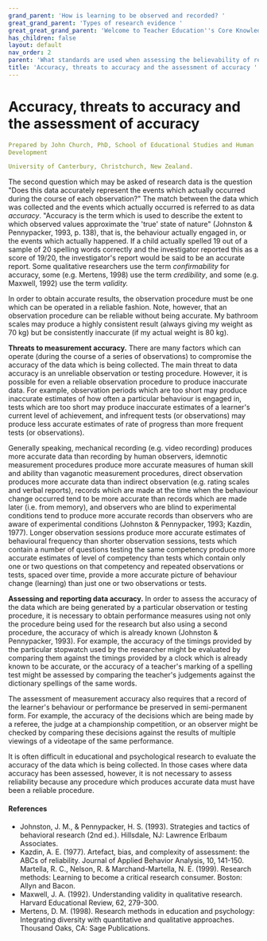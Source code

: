 ```yaml
---
grand_parent: 'How is learning to be observed and recorded? '
great_grand_parent: 'Types of research evidence '
great_great_grand_parent: 'Welcome to Teacher Education''s Core Knowledge and Skills.'
has_children: false
layout: default
nav_order: 2
parent: 'What standards are used when assessing the believability of reports of learning '
title: 'Accuracy, threats to accuracy and the assessment of accuracy '
---
```

# Accuracy, threats to accuracy and the assessment of accuracy


```yaml
Prepared by John Church, PhD, School of Educational Studies and Human
Development

University of Canterbury, Christchurch, New Zealand.
```


The second question which may be asked of research data is the question
"Does this data accurately represent the events which actually occurred
during the course of each observation?" The match between the data which
was collected and the events which actually occurred is referred to as
data *accuracy*. "Accuracy is the term which is used to describe the
extent to which observed values approximate the \'true\' state of
nature" (Johnston & Pennypacker, 1993, p. 138), that is, the behaviour
actually engaged in, or the events which actually happened. If a child
actually spelled 19 out of a sample of 20 spelling words correctly and
the investigator reported this as a score of 19/20, the investigator\'s
report would be said to be an accurate report. Some qualitative
researchers use the term *confirmability* for accuracy, some (e.g.
Mertens, 1998) use the term *credibility*, and some (e.g. Maxwell, 1992)
use the term *validity.*

In order to obtain accurate results, the observation procedure must be
one which can be operated in a reliable fashion. Note, however, that an
observation procedure can be reliable without being accurate. My
bathroom scales may produce a highly consistent result (always giving my
weight as 70 kg) but be consistently inaccurate (if my actual weight is
80 kg).

**Threats to measurement accuracy.** There are many factors which can
operate (during the course of a series of observations) to compromise
the accuracy of the data which is being collected. The main threat to
data accuracy is an unreliable observation or testing procedure.
However, it is possible for even a reliable observation procedure to
produce inaccurate data. For example, observation periods which are too
short may produce inaccurate estimates of how often a particular
behaviour is engaged in, tests which are too short may produce
inaccurate estimates of a learner\'s current level of achievement, and
infrequent tests (or observations) may produce less accurate estimates
of rate of progress than more frequent tests (or observations).

Generally speaking, mechanical recording (e.g. video recording) produces
more accurate data than recording by human observers, idemnotic
measurement procedures produce more accurate measures of human skill and
ability than vaganotic measurement procedures, direct observation
produces more accurate data than indirect observation (e.g. rating
scales and verbal reports), records which are made at the time when the
behaviour change occurred tend to be more accurate than records which
are made later (i.e. from memory), and observers who are blind to
experimental conditions tend to produce more accurate records than
observers who are aware of experimental conditions (Johnston &
Pennypacker, 1993; Kazdin, 1977). Longer observation sessions produce
more accurate estimates of behavioural frequency than shorter
observation sessions, tests which contain a number of questions testing
the same competency produce more accurate estimates of level of
competency than tests which contain only one or two questions on that
competency and repeated observations or tests, spaced over time, provide
a more accurate picture of behaviour change (learning) than just one or
two observations or tests.

**Assessing and reporting data accuracy.** In order to assess the
accuracy of the data which are being generated by a particular
observation or testing procedure, it is necessary to obtain performance
measures using not only the procedure being used for the research but
also using a second procedure, the accuracy of which is already known
(Johnston & Pennypacker, 1993). For example, the accuracy of the timings
provided by the particular stopwatch used by the researcher might be
evaluated by comparing them against the timings provided by a clock
which is already known to be accurate, or the accuracy of a teacher\'s
marking of a spelling test might be assessed by comparing the teacher\'s
judgements against the dictionary spellings of the same words.

The assessment of measurement accuracy also requires that a record of
the learner\'s behaviour or performance be preserved in semi-permanent
form. For example, the accuracy of the decisions which are being made by
a referee, the judge at a championship competition, or an observer might
be checked by comparing these decisions against the results of multiple
viewings of a videotape of the same performance.

It is often difficult in educational and psychological research to
evaluate the accuracy of the data which is being collected. In those
cases where data accuracy has been assessed, however, it is not
necessary to assess reliability because any procedure which produces
accurate data must have been a reliable procedure.


#### References

-   Johnston, J. M., & Pennypacker, H. S. (1993). Strategies and tactics
    of behavioral research (2nd ed.). Hillsdale, NJ: Lawrence Erlbaum
    Associates.
-   Kazdin, A. E. (1977). Artefact, bias, and complexity of assessment:
    the ABCs of reliability. Journal of Applied Behavior Analysis, 10,
    141-150. Martella, R. C., Nelson, R. & Marchand-Martella, N. E.
    (1999). Research methods: Learning to become a critical research
    consumer. Boston: Allyn and Bacon.
-   Maxwell, J. A. (1992). Understanding validity in qualitative
    research. Harvard Educational Review, 62, 279-300.
-   Mertens, D. M. (1998). Research methods in education and psychology:
    Integrating diversity with quantitative and qualitative approaches.
    Thousand Oaks, CA: Sage Publications.
